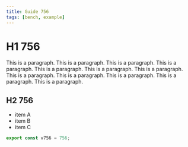 ```yaml
---
title: Guide 756
tags: [bench, example]
---
```


# H1 756

This is a paragraph. This is a paragraph. This is a paragraph. This is a paragraph. This is a paragraph. This is a paragraph. This is a paragraph. This is a paragraph. This is a paragraph. This is a paragraph. This is a paragraph. This is a paragraph. 

## H2 756

- item A
- item B
- item C

```ts
export const v756 = 756;
```